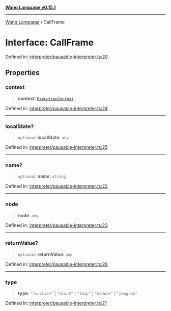[**Wang Language v0.15.1**](../README.md)

***

[Wang Language](../globals.md) / CallFrame

# Interface: CallFrame

Defined in: [interpreter/pausable-interpreter.ts:20](https://github.com/artpar/wang/blob/6fd47f3c686112dedb036605c4793069ac5c3882/src/interpreter/pausable-interpreter.ts#L20)

## Properties

### context

> **context**: [`ExecutionContext`](ExecutionContext.md)

Defined in: [interpreter/pausable-interpreter.ts:24](https://github.com/artpar/wang/blob/6fd47f3c686112dedb036605c4793069ac5c3882/src/interpreter/pausable-interpreter.ts#L24)

***

### localState?

> `optional` **localState**: `any`

Defined in: [interpreter/pausable-interpreter.ts:25](https://github.com/artpar/wang/blob/6fd47f3c686112dedb036605c4793069ac5c3882/src/interpreter/pausable-interpreter.ts#L25)

***

### name?

> `optional` **name**: `string`

Defined in: [interpreter/pausable-interpreter.ts:22](https://github.com/artpar/wang/blob/6fd47f3c686112dedb036605c4793069ac5c3882/src/interpreter/pausable-interpreter.ts#L22)

***

### node

> **node**: `any`

Defined in: [interpreter/pausable-interpreter.ts:23](https://github.com/artpar/wang/blob/6fd47f3c686112dedb036605c4793069ac5c3882/src/interpreter/pausable-interpreter.ts#L23)

***

### returnValue?

> `optional` **returnValue**: `any`

Defined in: [interpreter/pausable-interpreter.ts:26](https://github.com/artpar/wang/blob/6fd47f3c686112dedb036605c4793069ac5c3882/src/interpreter/pausable-interpreter.ts#L26)

***

### type

> **type**: `"function"` \| `"block"` \| `"loop"` \| `"module"` \| `"program"`

Defined in: [interpreter/pausable-interpreter.ts:21](https://github.com/artpar/wang/blob/6fd47f3c686112dedb036605c4793069ac5c3882/src/interpreter/pausable-interpreter.ts#L21)
